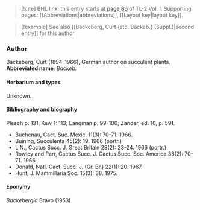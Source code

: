 > [!cite] BHL link: this entry starts at [page 86](https://www.biodiversitylibrary.org/page/33120217) of TL-2 Vol. I.
> Supporting pages: [[Abbreviations|abbreviations]], [[Layout key|layout key]].

> [!example] See also [[Backeberg, Curt {std. Backeb.} (Suppl.)|second entry]] for this author

### Author

Backeberg, Curt (1894-1966), German author on succulent plants. 
**Abbreviated name**: *Backeb.*

#### Herbarium and types

Unknown.

#### Bibliography and biography

Plesch p. 131; Kew 1: 113; Langman p. 99-100; Zander, ed. 10, p. 591.
- Buchenau, Cact. Suc. Mexic. 11(3): 70-71. 1966.
- Buining, Succulenta 45(2): 19. 1966 (portr.)
- L.N., Cactus Succ. J. Great Britain 28(2): 23-24. 1966 (portr.)
- Rowley and Parr, Cactus Succ. J. Cactus Succ. Soc. America 38(2): 70-71. 1966.
- Donald, Natl. Cact. Succ. J. (Gr. Br.) 22(1): 20. 1967.
- Hunt, J. Mammillaria Soc. 15(3): 38. 1975.

#### Eponymy

*Backebergia* Bravo (1953).

